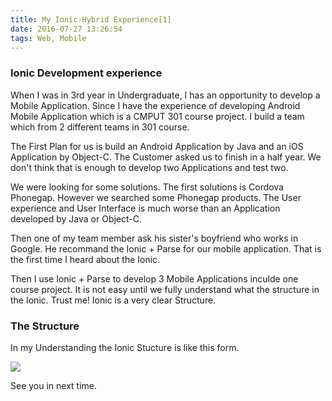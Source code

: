 ```yaml
---
title: My Ionic-Hybrid Experience[1]
date: 2016-07-27 13:26:54
tags: Web, Mobile
---
```

### Ionic Development experience

When I was in 3rd year in Undergraduate, I has an opportunity to develop a Mobile Application. Since I have the experience of developing Android Mobile Application which is a CMPUT 301 course project. I build a team which from 2 different teams in 301 course.

The First Plan for us is build an Android Application by Java and an iOS Application by Object-C. The Customer asked us to finish in a half year. We don't think that is enough to develop two Applications and test two.

We were looking for some solutions. The first solutions is Cordova Phonegap. However we searched some Phonegap products. The User experience and User Interface is much worse than an Application developed by Java or Object-C.

Then one of my team member ask his sister's boyfriend who works in Google. He recommand the Ionic + Parse for our mobile application. That is the first time I heard about the Ionic.

Then I use Ionic + Parse to develop 3 Mobile Applications inculde one course project. It is not easy until we fully understand what the structure in the Ionic. Trust me! Ionic is a very clear Structure.

### The Structure

In my Understanding the Ionic Stucture is like this form.


![](/images/ionic-Structure.png)

See you in next time.